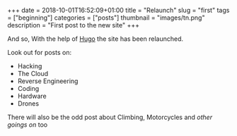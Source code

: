 +++ 
date = 2018-10-01T16:52:09+01:00
title = "Relaunch"
slug = "first"
tags = ["beginning"]
categories = ["posts"]
thumbnail = "images/tn.png"
description = "First post to the new site"
+++

And so, With the help of [Hugo](https://gohugo.io) the site has been relaunched.

Look out for posts on:

* Hacking
* The Cloud
* Reverse Engineering
* Coding
* Hardware
* Drones

There will also be the odd post about Climbing, Motorcycles and *other goings on* too